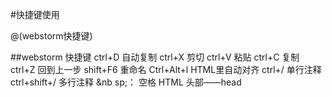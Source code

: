 #快捷键使用

@(webstorm快捷键)

##webstorm  快捷键
ctrl+D 自动复制
ctrl+X  剪切
ctrl+V  粘贴
ctrl+C  复制
ctrl+Z  回到上一步
shift+F6  重命名
Ctrl+Alt+l  HTML里自动对齐
ctrl+/   单行注释
ctrl+shift+/ 多行注释
&nb sp;： 空格
HTML 头部——head
